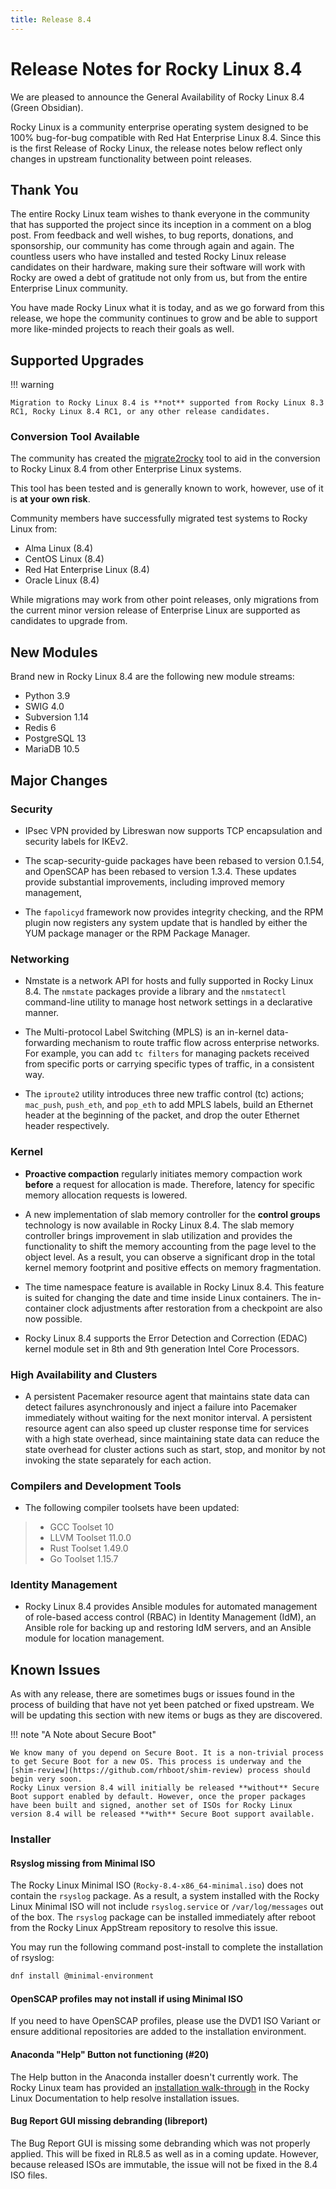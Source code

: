 ```yaml
---
title: Release 8.4
---
```


# Release Notes for Rocky Linux 8.4

We are pleased to announce the General Availability of Rocky Linux 8.4 (Green Obsidian).

Rocky Linux is a community enterprise operating system designed to be 100% bug-for-bug compatible with  Red Hat Enterprise Linux 8.4. Since this is the first Release of Rocky Linux, the release notes below reflect only changes in upstream functionality between point releases.

## Thank You

The entire Rocky Linux team wishes to thank everyone in the community that has supported the project since its inception in a comment on a blog post. From feedback and well wishes, to bug reports, donations, and sponsorship, our community has come through again and again. The countless users who have installed and tested Rocky Linux release candidates on their hardware, making sure their software will work with Rocky are owed a debt of gratitude not only from us, but from the entire Enterprise Linux community.

You have made Rocky Linux what it is today, and as we go forward from this release, we hope the community continues to grow and be able to support more like-minded projects to reach their goals as well.

## Supported Upgrades

!!! warning

    Migration to Rocky Linux 8.4 is **not** supported from Rocky Linux 8.3 RC1, Rocky Linux 8.4 RC1, or any other release candidates.

### Conversion Tool Available

The community has created the [migrate2rocky](https://github.com/rocky-linux/rocky-tools/tree/main/migrate2rocky) tool to aid in the conversion to Rocky Linux 8.4 from other Enterprise Linux systems.

This tool has been tested and is generally known to work, however, use of it is **at your own risk**.

Community members have successfully migrated test systems to Rocky Linux from:

* Alma Linux (8.4)
* CentOS Linux (8.4)
* Red Hat Enterprise Linux (8.4)
* Oracle Linux (8.4)

While migrations may work from other point releases, only migrations from the current minor version release of Enterprise Linux are supported as candidates to upgrade from.

## New Modules

Brand new in Rocky Linux 8.4 are the following new module streams:

* Python 3.9
* SWIG 4.0
* Subversion 1.14
* Redis 6
* PostgreSQL 13
* MariaDB 10.5

## Major Changes

### Security

* IPsec VPN provided by Libreswan now supports TCP encapsulation and security labels for IKEv2.

* The scap-security-guide packages have been rebased to version 0.1.54, and OpenSCAP has been rebased to version 1.3.4. These updates provide substantial improvements, including improved memory management,

* The `fapolicyd` framework now provides integrity checking, and the RPM plugin now registers any system update that is handled by either the YUM package manager or the RPM Package Manager.

### Networking

* Nmstate is a network API for hosts and fully supported in Rocky Linux 8.4. The `nmstate` packages provide a library and the `nmstatectl` command-line utility to manage host network settings in a declarative manner.

* The Multi-protocol Label Switching (MPLS) is an in-kernel data-forwarding mechanism to route traffic flow across enterprise networks. For example, you can add `tc filters` for managing packets received from specific ports or carrying specific types of traffic, in a consistent way.

* The `iproute2` utility introduces three new traffic control (tc) actions; `mac_push`, `push_eth`, and `pop_eth` to add MPLS labels, build an Ethernet header at the beginning of the packet, and drop the outer Ethernet header respectively.

### Kernel

* **Proactive compaction** regularly initiates memory compaction work **before** a request for allocation is made. Therefore, latency for specific memory allocation requests is lowered.

* A new implementation of slab memory controller for the **control groups** technology is now available in Rocky Linux 8.4. The slab memory controller brings improvement in slab utilization and provides the functionality to shift the memory accounting from the page level to the object level. As a result, you can observe a significant drop in the total kernel memory footprint and positive effects on memory fragmentation.

* The time namespace feature is available in Rocky Linux 8.4. This feature is suited for changing the date and time inside Linux containers. The in-container clock adjustments after restoration from a checkpoint are also now possible.

* Rocky Linux 8.4 supports the Error Detection and Correction (EDAC) kernel module set in 8th and 9th generation Intel Core Processors.

### High Availability and Clusters

* A persistent Pacemaker resource agent that maintains state data can detect failures asynchronously and inject a failure into Pacemaker immediately without waiting for the next monitor interval. A persistent resource agent can also speed up cluster response time for services with a high state overhead, since maintaining state data can reduce the state overhead for cluster actions such as start, stop, and monitor by not invoking the state separately for each action.

### Compilers and Development Tools

* The following compiler toolsets have been updated:

> * GCC Toolset 10
> * LLVM Toolset 11.0.0
> * Rust Toolset 1.49.0
> * Go Toolset 1.15.7

### Identity Management

* Rocky Linux 8.4 provides Ansible modules for automated management of role-based access control (RBAC) in Identity Management (IdM), an Ansible role for backing up and restoring IdM servers, and an Ansible module for location management.

## Known Issues

As with any release, there are sometimes bugs or issues found in the process of building that have not yet been patched or fixed upstream. We will be updating this section with new items or bugs as they are discovered.

!!! note "A Note about Secure Boot"

    We know many of you depend on Secure Boot. It is a non-trivial process to get Secure Boot for a new OS. This process is underway and the [shim-review](https://github.com/rhboot/shim-review) process should begin very soon.
    Rocky Linux version 8.4 will initially be released **without** Secure Boot support enabled by default. However, once the proper packages have been built and signed, another set of ISOs for Rocky Linux version 8.4 will be released **with** Secure Boot support available.

### Installer

#### Rsyslog missing from Minimal ISO

The Rocky Linux Minimal ISO (`Rocky-8.4-x86_64-minimal.iso`) does not contain the `rsyslog` package. As a result, a system installed with the Rocky Linux Minimal ISO will not include `rsyslog.service` or `/var/log/messages` out of the box. The `rsyslog` package can be installed immediately after reboot from the Rocky Linux AppStream repository to resolve this issue.

You may run the following command post-install to complete the installation of rsyslog:

```bash
dnf install @minimal-environment
```

#### OpenSCAP profiles may not install if using Minimal ISO

If you need to have OpenSCAP profiles, please use the DVD1 ISO Variant or ensure additional repositories are added to the installation environment.

#### Anaconda "Help" Button not functioning (#20)

The Help button in the Anaconda installer doesn't currently work. The Rocky Linux team has provided an [installation walk-through](../guides/installation.md) in the Rocky Linux Documentation to help resolve installation issues. 

#### Bug Report GUI missing debranding (libreport)

The Bug Report GUI is missing some debranding which was not properly applied. This will be fixed in RL8.5 as well as in a coming update. However, because released ISOs are immutable, the issue will not be fixed in the 8.4 ISO files.
